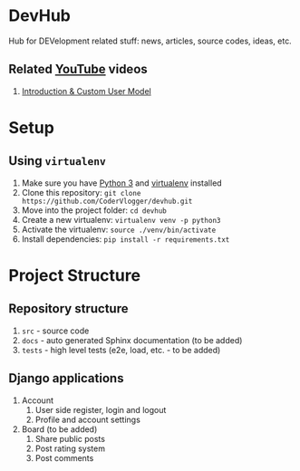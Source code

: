 # DevHub

Hub for DEVelopment related stuff: news, articles, source codes, ideas, etc.

## Related [YouTube](http://youtube.com/CoderVlogger "CoderVlogger's YouTube channel") videos

1. [Introduction & Custom User Model](https://youtu.be/cg0KNJZqInY)

# Setup

## Using `virtualenv`

1. Make sure you have [Python 3] and [virtualenv] installed
2. Clone this repository: `git clone https://github.com/CoderVlogger/devhub.git`
3. Move into the project folder: `cd devhub`
4. Create a new virtualenv: `virtualenv venv -p python3`
5. Activate the virtualenv: `source ./venv/bin/activate`
6. Install dependencies: `pip install -r requirements.txt`


# Project Structure

## Repository structure

1. `src` - source code
2. `docs` - auto generated Sphinx documentation (to be added)
3. `tests` - high level tests (e2e, load, etc. - to be added)

## Django applications

1. Account
   1. User side register, login and logout
   2. Profile and account settings
2. Board (to be added)
   1. Share public posts
   2. Post rating system
   3. Post comments

[Python 3]: https://www.python.org/downloads/
[virtualenv]: https://virtualenv.pypa.io/en/stable/
